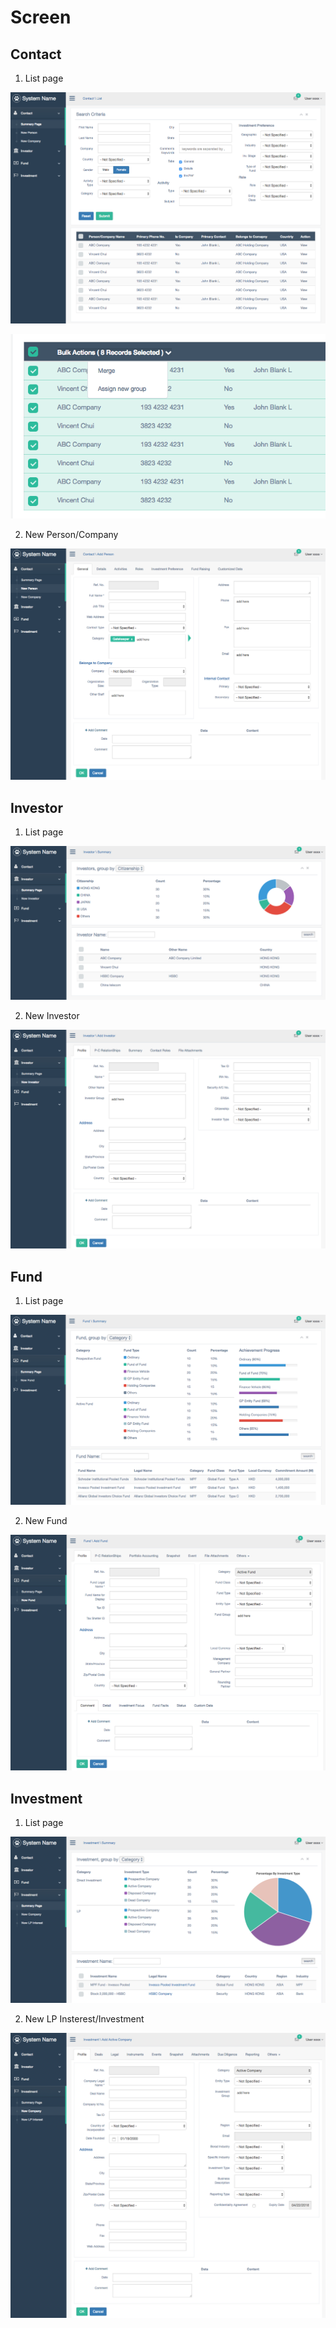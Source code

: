 # Screen

## Contact

1. List page

![alt text][contact_list]

![alt text][contact_list_table]

2. New Person/Company

![alt text][contact_detail]

## Investor

1. List page

![alt text][investor_list]

2. New Investor

![alt text][investor_detail]

## Fund

1. List page

![alt text][fund_list]

2. New Fund

![alt text][fund_detail]

## Investment

1. List page

![alt text][investment_list]

2. New LP Insterest/Investment

![alt text][investment_detail]





[contact_list]: ../img/c1.png 
[contact_list_table]: ../img/c1_1.png 
[contact_detail]: ../img/c2.png 
[investor_list]: ../img/i1.png 
[investor_detail]: ../img/i2.png 
[fund_list]: ../img/f1.png 
[fund_detail]: ../img/f2.png 
[investment_list]: ../img/iv1.png 
[investment_detail]: ../img/iv2.png 